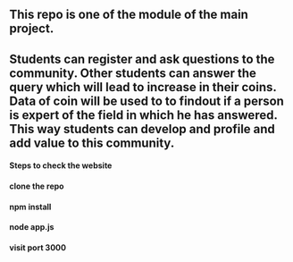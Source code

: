 ## This repo is one of the module of the main project.

## Students can register and ask questions to the community. Other students can answer the query which will lead to increase in their coins. Data of coin will be used to to findout if a person is expert of the field in which he has answered. This way students can develop and profile and add value to this community.

 #### Steps to check the website 
 #### clone the repo
 #### npm install
 #### node app.js
 #### visit port 3000

